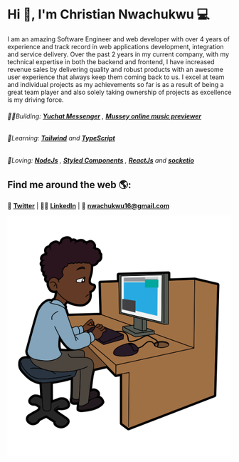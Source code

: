 # Hi 👋, I'm Christian Nwachukwu 💻
I am an amazing Software Engineer and web developer with over 4 years of experience and track record in web applications development, integration and service delivery. Over the past 2 years in my current company, with my technical expertise in both the backend and frontend, I have increased revenue sales by delivering quality and robust products with an awesome user experience that always keep them coming back to us. I excel at team and individual projects as my achievements so far is as a result of being a great team player and also solely taking ownership of projects as excellence is my driving force.

###### 👨‍💻Building: __[Yuchat Messenger](https://github.com/e1cerebro/yuchat-frontend)__ , __[Mussey online music previewer](http://mussey.herokuapp.com/)__
###### 🧠Learning: __[Tailwind](https://tailwindcss.com/)__   and __[TypeScript](https://www.typescriptlang.org/)__ 
###### 💖Loving: __[NodeJs](https://nodejs.org/)__ ,   __[Styled Components](https://styled-components.com/)__ , __[ReactJs](https://reactjs.org/)__  and __[socketio](https://socket.io/)__  


## Find me around the web 🌎:
🐥 __[Twitter](https://twitter.com/iamdevuche)__ | 👨‍💼 __[LinkedIn](https://www.linkedin.com/in/christian-nwachukwu-3847b6131/ )__ | 📧 __[nwachukwu16@gmail.com](mailto:nwachukwu16@gmail.com)__

![Minion](https://github.com/e1cerebro/e1cerebro/blob/master/elcerebro.png)


<!--
**e1cerebro/e1cerebro** is a ✨ _special_ ✨ repository because its `README.md` (this file) appears on your GitHub profile.

Here are some ideas to get you started:

- 🔭 I’m currently working on ...
- 🌱 I’m currently learning ...
- 👯 I’m looking to collaborate on ...
- 🤔 I’m looking for help with ...
- 💬 Ask me about ...
- 📫 How to reach me: ...
- 😄 Pronouns: ...
- ⚡ Fun fact: ...
-->
